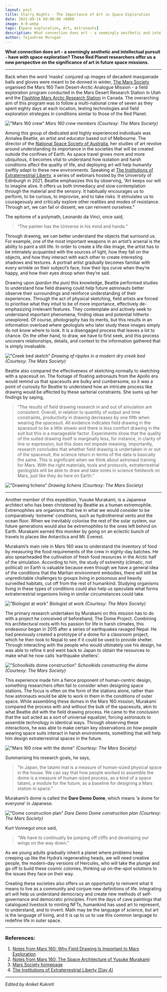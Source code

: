 ```yaml
---
layout: post
title: Starry Nights - The Importance of Art in Space Exploration
date: 2021-09-16 09:00:00 +0000
image: 8-0.webp
tags: [Space exploration, Art, Astronauts]
description: What connection does art - a seemingly aesthetic and intellectual pursuit have with space exploration? These Red Planet researchers offer us a new perspective on the significance of art in future space missions.
author: Tejashree Murugan
---
```


**What connection does art - a seemingly aesthetic and intellectual pursuit - have with space exploration? These Red Planet researchers offer us a new perspective on the significance of art in future space missions.**

------

Back when the word ‘masks’ conjured up images of decadent masquerade balls and gloves were meant to be donned in winter, [The Mars Society](https://www.marssociety.org/) organised the Mars 160 Twin Desert-Arctic Analogue Mission - a field exploration program conducted in the Mars Desert Research Station in Utah and the [Flashline Mars Arctic Research Station](http://fmars.marssociety.org/) in Canada. The overarching aim of this program was to follow a multi-national crew of seven as they spent eighty days at each location, testing technologies and field exploration strategies in conditions similar to those of the Red Planet.

!["Mars 160 crew"]({{site.baseurl}}/img/8-1.webp) _Mars 160 crew members (Courtesy: The Mars Society)_

Among this group of dedicated and highly experienced individuals was Annalea Beattie, an artist and educator based out of Melbourne. The director of the [National Space Society of Australia](http://www.nssa.com.au/), her studies of art revolve around understanding its importance in the societies that will be created outside the confines of Earth. As space travel grows more and more ubiquitous, it becomes vital to understand how isolation and harsh conditions affect the quality of life, and deploying art will help humanity swiftly adapt to these new environments. Speaking at [The Institutions of Extraterrestrial Liberty](https://www.astrobiology.ac.uk/events/extraterrestrial-liberty), a series of webinars hosted by the University of Edinburgh in 2021, Beattie emphasizes this by observing, “Art keeps our will to imagine alive. It offers us both immediacy and slow contemplation through the material and the sensory. It habitually encourages us to perform, to be curious, to improvise, and to take risks. It stimulates us to courageously and critically explore other realities and modes of resistance. Through art, we can fail or dissent, we can reinvent ourselves.”

The epitome of a polymath, Leonardo da Vinci, once said,

> “The painter has the Universe in his mind and hands.” 

Through drawing, we can better understand the objects that surround us. For example, one of the most important weapons in an artist’s arsenal is the ability to paint a still life. In order to create a life-like image, the artist has to be intimately acquainted with the sources of light, how they fall on the objects, and how they interact with each other to create interesting shadows and textures. A portrait artist gradually becomes familiar with every wrinkle on their subject’s face, how their lips curve when they’re happy, and how their eyes droop when they’re sad.

Drawing upon *(pardon the pun)* this knowledge, Beattie performed studies to understand how field drawing could help future astronauts better observe their surroundings and reinforce understanding of their experiences. Through the act of physical sketching, field artists are forced to prioritise what they intuit to be of more importance, effectively de-emphasizing irrelevant features. They contemplate and actively seek to understand important phenomena, finding ideas and potential hitherto unexplored. Of course, photography has its merits, but this results in an information overload where geologists who later study these images simply do not know where to look. It is a disengaged process that leaves a lot to chance. On the other hand, to draw, we have to first seek, and this process uncovers relationships, details, and context to the information gathered that is simply invaluable. 

!["Creek bed sketch"]({{site.baseurl}}/img/8-2.webp) _Drawing of ripples in a modern dry creek bed (Courtesy: The Mars Society)_

Beattie also compared the effectiveness of sketching normally to sketching with a spacesuit on. The footage of floating astronauts from the Apollo era would remind us that spacesuits are bulky and cumbersome, so it was a point of curiosity for Beattie to understand how an intricate process like drawing would be affected by these sartorial constraints. She sums up her findings by saying, 

> “The results of field drawing research in and out of simulation are consistent. Overall, in relation to quantity of output and time constraints, productivity in drawing decreases by one fifth when wearing the spacesuit. All evidence indicates field drawing in the spacesuit to be a little slower and there is less comfort drawing in the suit but this is a manageable factor. Experiments show that the quality of the suited drawing itself is marginally less, for instance, in clarity of line or expression, but this does not impede meaning. Importantly, research concludes that whether field drawing is undertaken in or out of the spacesuit, the science return in terms of the data is basically the same. This is significant when we think about astronaut training for Mars. With the right materials, tools and protocols, extraterrestrial geologists will be able to draw and take notes in science fieldwork on Mars, just like they do here on Earth.”

!["Drawing lichens"]({{site.baseurl}}/img/8-3.webp) _Drawing lichens (Courtesy: The Mars Society)_

------

Another member of this expedition, Yusuke Murakami, is a Japanese architect who has been christened by Beattie as a human extremophile. Extremophiles are organisms that live in what we would consider to be comparatively ‘extreme’ conditions, such as hydrothermal vents and the ocean floor. When we inevitably colonise the rest of the solar system, our future generations would also be extremophiles to the ones left behind on Earth. Murakami earned this moniker by going on an eclectic bunch of travels to places like Antarctica and Mt. Everest.

Murakami’s main role in Mars 160 was to understand the inventory of food by measuring the food requirements of the crew in eighty-day batches. He also spearheaded the cultivation of fresh food resources in the Arctic half of the simulation. According to him, the study of extremity (climatic, not political) on Earth is valuable because even though we have a general idea of the conditions that the Martian environment embodies, there will still be unpredictable challenges to groups living in poisonous and heavily surveilled habitats, cut off from the rest of humankind. Studying organisms living in these types of conditions could also help us speculate what forms extraterrestrial organisms living in similar circumstances could take.

!["Biologist at work"]({{site.baseurl}}/img/8-4.webp) _Biologist at work (Courtesy: The Mars Society)_

The primary research undertaken by Murakami on this mission has to do with a project he conceived of beforehand, The Dome Project. Combining his architectural roots with his passion for life in harsh climates, this endeavour began in 2015 after a series of earthquakes ravaged Nepal. He had previously created a prototype of a dome for a classroom project, which he then took to Nepal to see if it could be used to provide shelter. Through interacting with the people who would ultimately use his design, he was able to refine it and went back to Japan to obtain the resources to make what he now calls ‘earthquake shelters’. 

!["Schoolkids dome construction"]({{site.baseurl}}/img/8-5.webp) _Schoolkids constructing the dome (Courtesy: The Mars Society)_

This experience made him a fierce proponent of human-centric design, something researchers often fail to consider when designing space stations. The focus is often on the form of the stations alone, rather than how astronauts would be able to work in them in the conditions of outer space. While assembling these domes in the Mars 160 mission, Murakami compared the process with and without the bulk of the spacesuits, akin to what Beattie did with the field drawing process. He came to the conclusion that the suit acted as a sort of universal equalizer, forcing astronauts to assemble technology in identical ways. Through observing these interactions, he was able to make certain key observations on how people wearing space suits interact in harsh environments, something that will help him design extraterrestrial spaces in the future.

!["Mars 160 crew with the dome"]({{site.baseurl}}/img/8-6.webp) _(Courtesy: The Mars Society)_

Summarising his research goals, he says, 

> "In Japan, the tatami mat is a measure of human-sized physical space in the house. We can say that how people worked to assemble the dome is a measure of human-sized process, as a kind of a space tatami, a module for the future, as a baseline for designing a Mars station in space." 

Murakami’s dome is called the **Dare Demo Dome**, which means ‘a dome for everyone’ in Japanese.

!["Dome construction plan"]({{site.baseurl}}/img/8-7.webp) _Dare Demo Dome construction plan (Courtesy: The Mars Society)_

Kurt Vonnegut once said, 

> “We have to continually be jumping off cliffs and developing our wings on the way down.” 

As we young adults gradually inherit a planet where problems keep creeping up like the Hydra’s regenerating heads, we will need creative people, the modern-day versions of Hercules, who will take the plunge and go off to build these cosmic colonies, thinking up on-the-spot solutions to the issues they face on their way. 

Creating these societies also offers us an opportunity to reinvent what it means to live as a community and conjure new definitions of life. Integrating art will help us understand democracy and create new methods of self-governance and democratic principles. From the days of cave paintings that catalogued livestock to minting NFTs, humankind has used art to represent, to understand, and to invent. Math may be the language of science, but art is the language of living, and it is up to us to use this common language to redefine life in outer space.



------

### References:
1. [Notes from Mars 160: Why Field Drawing Is Important to Mars Exploration](https://www.space.com/35061-mars-160-simulation-astronauts-field-drawing.html)
1. [Notes from Mars 160: The Space Architecture of Yusuke Murakami](https://www.space.com/34963-mars-160-simulation-space-architecture.html)
1. [Mars Society homepage](http://mars160.marssociety.org/)
1. [The Institutions of Extraterrestrial Liberty (Day 4)](https://www.youtube.com/watch?v=HYxRow1HvBI)

------
*Edited by Aniket Kukreti*
